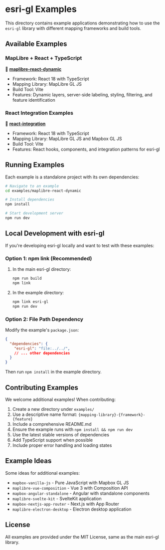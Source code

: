 # esri-gl Examples

This directory contains example applications demonstrating how to use the `esri-gl` library with different mapping frameworks and build tools.

## Available Examples

### MapLibre + React + TypeScript
📁 **[maplibre-react-dynamic](./maplibre-react-dynamic/)**
- Framework: React 18 with TypeScript
- Mapping Library: MapLibre GL JS
- Build Tool: Vite
- Features: Dynamic layers, server-side labeling, styling, filtering, and feature identification

### React Integration Examples
📁 **[react-integration](./react-integration/)**
- Framework: React 18 with TypeScript
- Mapping Library: MapLibre GL JS and Mapbox GL JS
- Build Tool: Vite
- Features: React hooks, components, and integration patterns for esri-gl

## Running Examples

Each example is a standalone project with its own dependencies:

```bash
# Navigate to an example
cd examples/maplibre-react-dynamic

# Install dependencies
npm install

# Start development server
npm run dev
```

## Local Development with esri-gl

If you're developing esri-gl locally and want to test with these examples:

### Option 1: npm link (Recommended)

1. In the main esri-gl directory:
   ```bash
   npm run build
   npm link
   ```

2. In the example directory:
   ```bash
   npm link esri-gl
   npm run dev
   ```

### Option 2: File Path Dependency

Modify the example's `package.json`:

```json
{
  "dependencies": {
    "esri-gl": "file:../../",
    // ... other dependencies
  }
}
```

Then run `npm install` in the example directory.

## Contributing Examples

We welcome additional examples! When contributing:

1. Create a new directory under `examples/`
2. Use a descriptive name format: `{mapping-library}-{framework}-{feature}`
3. Include a comprehensive README.md
4. Ensure the example runs with `npm install && npm run dev`
5. Use the latest stable versions of dependencies
6. Add TypeScript support when possible
7. Include proper error handling and loading states

## Example Ideas

Some ideas for additional examples:

- `mapbox-vanilla-js` - Pure JavaScript with Mapbox GL JS
- `maplibre-vue-composition` - Vue 3 with Composition API
- `mapbox-angular-standalone` - Angular with standalone components
- `maplibre-svelte-kit` - SvelteKit application
- `mapbox-nextjs-app-router` - Next.js with App Router
- `maplibre-electron-desktop` - Electron desktop application

## License

All examples are provided under the MIT License, same as the main esri-gl library.
